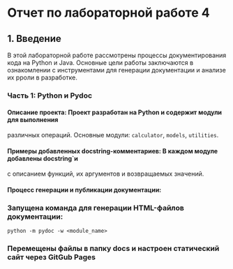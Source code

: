 # Отчет по лабораторной работе 4

## 1. Введение
В этой лабораторной работе рассмотрены процессы документирования кода на Python и Java. 
Основные цели работы заключаются в ознакомлении с инструментами для генерации документации
и анализе их рроли в разработке.

### Часть 1: Python и Pydoc
#### Описание проекта: Проект разработан на Python и содержит модули для выполнения
различных операций. Основные модули: ```calculator```, ```models```, ```utilities```.

#### Примеры добавленных docstring-комментариев: В каждом модуле добавлены docstring`и
с описанием функций, их аргументов и возвращаемых значений.

#### Процесс генерации и публикации документации:
### Запущена команда для генерации HTML-файлов документации:
```python -m pydoc -w <module_name>```
### Перемещены файлы в папку docs и настроен статический сайт через GitGub Pages
